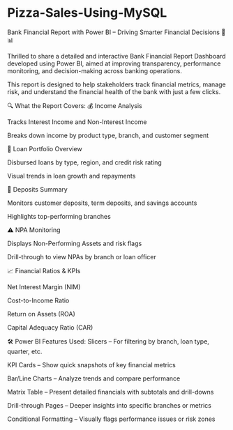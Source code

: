 # Pizza-Sales-Using-MySQL
Bank Financial Report with Power BI – Driving Smarter Financial Decisions 🏦📊

Thrilled to share a detailed and interactive Bank Financial Report Dashboard developed using Power BI, aimed at improving transparency, performance monitoring, and decision-making across banking operations.

This report is designed to help stakeholders track financial metrics, manage risk, and understand the financial health of the bank with just a few clicks.

🔍 What the Report Covers:
💰 Income Analysis

Tracks Interest Income and Non-Interest Income

Breaks down income by product type, branch, and customer segment

🏦 Loan Portfolio Overview

Disbursed loans by type, region, and credit risk rating

Visual trends in loan growth and repayments

🧾 Deposits Summary

Monitors customer deposits, term deposits, and savings accounts

Highlights top-performing branches

⚠️ NPA Monitoring

Displays Non-Performing Assets and risk flags

Drill-through to view NPAs by branch or loan officer

📈 Financial Ratios & KPIs

Net Interest Margin (NIM)

Cost-to-Income Ratio

Return on Assets (ROA)

Capital Adequacy Ratio (CAR)

🛠️ Power BI Features Used:
Slicers – For filtering by branch, loan type, quarter, etc.

KPI Cards – Show quick snapshots of key financial metrics

Bar/Line Charts – Analyze trends and compare performance

Matrix Table – Present detailed financials with subtotals and drill-downs

Drill-through Pages – Deeper insights into specific branches or metrics

Conditional Formatting – Visually flags performance issues or risk zones
